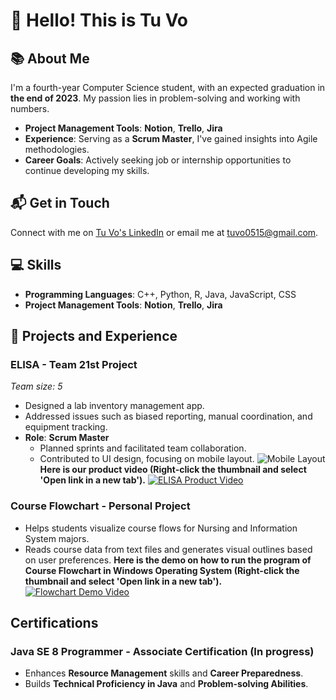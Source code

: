 # 👋 Hello! This is Tu Vo 

## 📚 About Me
I'm a fourth-year Computer Science student, with an expected graduation in **the end of 2023**. My passion lies in problem-solving and working with numbers.

- **Project Management Tools**: **Notion**, **Trello**, **Jira**
- **Experience**: Serving as a **Scrum Master**, I've gained insights into Agile methodologies.
- **Career Goals**: Actively seeking job or internship opportunities to continue developing my skills.

## 📬 Get in Touch
Connect with me on [Tu Vo's LinkedIn](https://www.linkedin.com/in/tu-h-vo/) or email me at tuvo0515@gmail.com.

## 💻 Skills
- **Programming Languages**: C++, Python, R, Java, JavaScript, CSS
- **Project Management Tools**: **Notion**, **Trello**, **Jira**

## 🌟 Projects and Experience

### ELISA - Team 21st Project
*Team size: 5*  
- Designed a lab inventory management app.
- Addressed issues such as biased reporting, manual coordination, and equipment tracking.
- **Role**: **Scrum Master**
  - Planned sprints and facilitated team collaboration.
  - Contributed to UI design, focusing on mobile layout.
![Mobile Layout](https://user-images.githubusercontent.com/92423514/235294683-988951be-ad7f-4d51-8c9d-618ba92153db.png)
**Here is our product video (Right-click the thumbnail and select 'Open link in a new tab').**
[![ELISA Product Video](https://user-images.githubusercontent.com/92423514/231245998-23aacf48-f7b0-4810-b14b-b4676f5d44a3.png)](https://www.youtube.com/watch?v=dxogVGXtTJs)


### Course Flowchart - Personal Project 
- Helps students visualize course flows for Nursing and Information System majors.
- Reads course data from text files and generates visual outlines based on user preferences.
**Here is the demo on how to run the program of Course Flowchart in Windows Operating System (Right-click the thumbnail and select 'Open link in a new tab').**
[![Flowchart Demo Video](https://user-images.githubusercontent.com/92423514/231321495-6e70c142-3e46-41b8-8b58-88985d5ada66.png)](https://www.youtube.com/watch?v=_16q0RhxFSE)

## Certifications
### Java SE 8 Programmer - Associate Certification (In progress)
- Enhances **Resource Management** skills and **Career Preparedness**.
- Builds **Technical Proficiency in Java** and **Problem-solving Abilities**.
